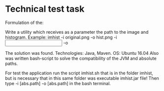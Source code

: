 # Technical test task
  Formulation of the:
  
Write a utility which receives as a parameter the path to the image and histogram.
Example: imhist -i original.png -o hist.png
-i <input file>
-o <output file>

The solution was found.
Technologies: Java, Maven.
OS: Ubuntu 16.04
Also was written bash-script to solve the compatibility of the JVM and absolute paths.

For test the application run the script imhist.sh that is in the folder imhist, but is necessary that in this same folder
was executable imhist.jar file! Then type -i [abs.path] -o [abs.path] in the bash terminal.
